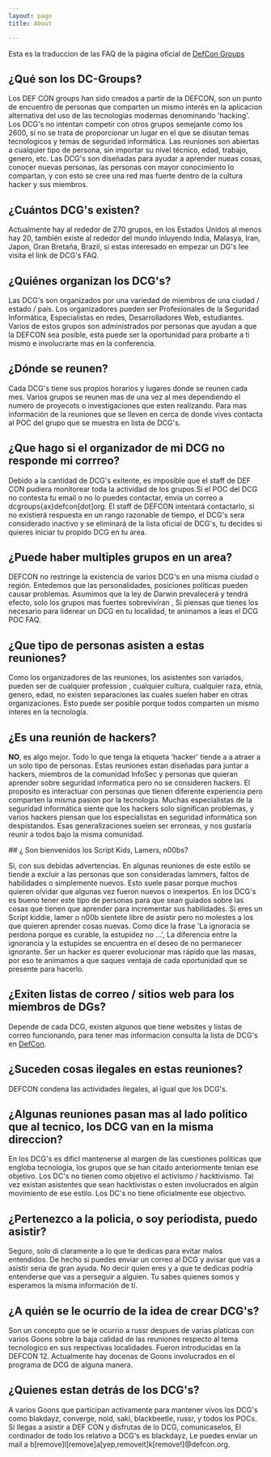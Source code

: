 ```yaml
---
layout: page 
title: About

---
```


Esta es la traduccion de las FAQ de la página oficial de [DefCon Groups](https://www.defcon.org/html/defcon-groups/dc-groups-faq.html)



## ¿Qué son los DC-Groups?

Los DEF CON groups han sido creados a partir de la DEFCON, son un punto de encuentro de personas que comparten un mismo interés en la aplicacion alternativa del uso de las tecnologías modernas denominando 'hacking'. Los DCG's no intentan competir con otros grupos semejante como los 2600, si no se trata de proporcionar un lugar en el que se disutan temas tecnologicos y temas de seguridad informática. Las reuniones son abiertas a cualquier tipo de persona, sin importar su nivel técnico, edad, trabajo, genero, etc. Las DCG's son diseñadas para ayudar a aprender nueas cosas, conocer nuevas personas, las personas con mayor conocimiento lo compartan, y con esto se cree una red mas fuerte dentro de la cultura hacker y sus miembros.


## ¿Cuántos DCG's existen?

Actualmente hay al rededor de 270 grupos, en los Estados Unidos al menos hay 20, también existe al rededor del mundo inluyendo India, Malasya, Iran, Japon, Gran Bretaña, Brazil, si estas interesado en empezar un DG's lee visita el link de DCG's FAQ.


## ¿Quiénes organizan los DCG's?

Las DCG's son organizados por una variedad de miembros de una ciudad / estado / país. Los organizadores pueden ser Profesionales de la Seguridad Informática, Especialistas en redes, Desarrolladores Web, estudiantes. Varios de estos grupos son administrados por personas que ayudan a que la DEFCON sea posible, esta puede ser la oportunidad para probarte a ti mismo e involucrarte mas en la conferencia.


## ¿Dónde se reunen?

Cada DCG's tiene sus propios horarios y lugares donde se reunen cada mes. Varios grupos se reunen mas de una vez al mes dependiendo el numero de proyecots o investigaciones que esten realizando. Para mas información de la reuniones que se lleven en cerca de donde vives contacta al POC del grupo que se muestra en lista de DCG's.


## ¿Que hago si el organizador de mi DCG no responde mi corrreo?

Debido a la cantidad de DCG's exitente, es imposible que el staff de DEF CON pudiera monitorear toda la actividad de los grupos.Si el POC del DCG no contesta tu email o no lo puedes contactar, envia un correo a dcgroups{ax}defcon[dot]org. El staff de DEFCON intentará contactarlo, si no existierá respuesta en un rango razonable de tiempo, el DCG's sera considerado inactivo y se eliminará de la lista oficial de DCG's, tu decides si quieres iniciar tu propido DCG en tu area.


## ¿Puede haber multiples grupos en un area?

DEFCON no restringe la existencia de varios DCG's en una misma ciudad o región. Entedemos que las personalidades, posiciones politicas pueden causar problemas. Asumimos que la ley de Darwin prevalecerá y tendrá efecto, solo los grupos mas fuertes sobreviviran , Si piensas que tienes los necesario para liderear un DCG en tu localidad, te animamos a leas el DCG POC FAQ.


## ¿Que tipo de personas asisten a estas reuniones?

Como los organizadores de las reuniones, los asistentes son variados, pueden ser de cualquier profession , cualquier cultura, cualquier raza, etnía, genero, edad, no existen separaciones las cuales suelen haber en otras organizaciones. Esto puede ser posible porque todos comparten un mismo interes en la tecnología.


## ¿Es una reunión de hackers?

**NO**, es algo mejor. Todo lo que tenga la etiqueta 'hacker' tiende a a atraer a un solo tipo de personas. Estas reuniones estan diseñadas para juntar a hackers, miembros de la comunidad InfoSec y personas que quieran aprender sobre seguridad informatica pero no se consideren hackers. El proposito es interactuar con personas que tienen diferente experiencia pero comparten la misma pasion por la tecnologia. Muchas especialistas de la seguridad informática siente que los hackers solo significan problemas, y varios hackers piensan que los especialistas en seguridad informática son despistandos. Esas generalizaciones suelen ser erroneas, y nos gustaría reunir a todos bajo la misma comunidad.


## ¿ Son bienvenidos los Script Kids, Lamers, n00bs?

Si, con sus debidas advertencias. En algunas reuniones de este estilo se tiende a excluir a las personas que son consideradas lammers, faltos de habilidades o simplemente nuevos. Esto suele pasar porque muchos quieren olvidar que algunas vez fueron nuevos o inexpertos.
En los DCG's es bueno tener este tipo de personas para que sean guiados sobre las cosas que tienen que aprender para incrementar sus habilidades. Si eres un Script kiddie, lamer o n00b sientete libre de asistir pero no molestes a los que quieren aprender cosas nuevas. Como dice la frase 'La ignoracia se perdona porque es curable, la estupidez no ...', La diferencia entre la ignorancia y la estupides se encuentra en el deseo de no permanecer ignorante. Ser un hacker es querer
evolucionar mas rápido que las masas, por eso te animamos a que saques ventaja de cada oportunidad que se presente para hacerlo.


## ¿Exiten listas de correo / sitios web para los miembros de DGs?

Depende de cada DCG, existen algunos que tiene websites y listas de correo funcionando, para tener mas informacion consulta la lista de DCG's en [DefCon](http://www.defcon.org).


## ¿Suceden cosas ilegales en estas reuniones?

DEFCON condena las actividades ilegales, al igual que los DCG's.


## ¿Algunas reuniones pasan mas al lado politico que al tecnico, los DCG van en la misma direccion?

En los DCG's es dificl mantenerse al margen de las cuestiones politicas que engloba tecnologia, los grupos que se han citado anteriormente tenian ese objetivo. Los DC's no tienen como objetivo el activismo / hacktivismo. Tal vez existan asistentes que sean hacktivistas o esten involucrados en algún movimiento de ese estilo. Los DC's no tiene oficialmente ese objectivo.


## ¿Pertenezco a la policia, o soy periodista, puedo asistir?

Seguro, solo di claramente a lo que te dedicas para evitar malos entendidos. De hecho si puedes enviar un correo al DCG y avisar que vas a asistir seria de gran ayuda. 
No decir quien eres y a que te dedicas podría entenderse que vas a perseguir a alguien. Tu sabes quienes somos y esperamos la misma información de tí.


## ¿A quién se le ocurrio de la idea de crear DCG's?

Son un concepto que se le ocurrio a russr despues de varias platicas con varios Goons sobre la baja calidad de las reuniones respecto al tema tecnologico en sus respectivas localidades.  Fueron introducidas en la DEFCON 12. Actualmente hay docenas de Goons involucrados en el programa de DCG de alguna manera.


## ¿Quienes estan detrás de los DCG's? 

A varios Goons que participan activamente para mantener vivos los DCG's como blakdayz, converge, noid, saki, blackbeetle, russr, y todos los POCs. Si llegas a asistir a DEF CON y disfrutas de lo DCG, comunicaselos, El cordinador de todo los relativo a DCG's es blackdayz, Le puedes enviar un mail a b[remove]l[remove]a[yep,removeit]k[remove!]@defcon.org.
